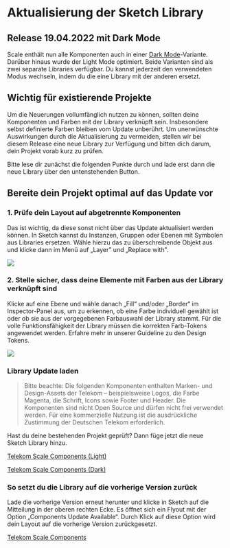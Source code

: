 # Aktualisierung der Sketch Library

## Release 19.04.2022 mit Dark Mode

Scale enthält nun alle Komponenten auch in einer [Dark Mode](./?path=/docs/guidelines-light-and-dark-mode--page)-Variante. Darüber hinaus wurde der Light Mode optimiert. Beide Varianten sind als zwei separate Libraries verfügbar. Du kannst jederzeit den verwendeten Modus wechseln, indem du die eine Library mit der anderen ersetzt.

## Wichtig für existierende Projekte

Um die Neuerungen vollumfänglich nutzen zu können, sollten deine Komponenten und Farben mit der Library verknüpft sein. Insbesondere selbst definierte Farben bleiben vom Update unberührt. Um unerwünschte Auswirkungen durch die Aktualisierung zu vermeiden, stellen wir bei diesem Release eine neue Library zur Verfügung und bitten dich darum, dein Projekt vorab kurz zu prüfen.

Bitte lese dir zunächst die folgenden Punkte durch und lade erst dann die neue Library über den untenstehenden Button.

## Bereite dein Projekt optimal auf das Update vor

### 1. Prüfe dein Layout auf abgetrennte Komponenten

Das ist wichtig, da diese sonst nicht über das Update aktualisiert werden können. In Sketch kannst du Instanzen, Gruppen oder Ebenen mit Symbolen aus Libraries ersetzen. Wähle hierzu das zu überschreibende Objekt aus und klicke dann im Menü auf „Layer” und „Replace with”.

<img src="assets/replace-component-de.png"  />

### 2. Stelle sicher, dass deine Elemente mit Farben aus der Library verknüpft sind

Klicke auf eine Ebene und wähle danach „Fill“ und/oder „Border“ im Inspector-Panel aus, um zu erkennen, ob eine Farbe individuell gewählt ist oder ob sie aus der vorgegebenen Farbauswahl der Library stammt. Für die volle Funktionsfähigkeit der Library müssen die korrekten Farb-Tokens angewendet werden. Erfahre mehr in unserer Guideline zu den Design Tokens.

<img src="assets/choose-color-token-de.png"  />

### Library Update laden

> Bitte beachte: Die folgenden Komponenten enthalten Marken- und Design-Assets der Telekom – beispielsweise Logos, die Farbe Magenta, die Schrift, Icons sowie Footer und Header. Die Komponenten sind nicht Open Source und dürfen nicht frei verwendet werden. Für eine kommerzielle Nutzung ist die ausdrückliche Zustimmung der Deutschen Telekom erforderlich.

Hast du deine bestehenden Projekt geprüft? Dann füge jetzt die neue Sketch Library hinzu.

<p><a href="sketch://add-library?url=https%3A%2F%2Fwww.brand-design.telekom.com%2Fsketch-light.rss" rel="nofollow" class="matomo_download">Telekom Scale Components (Light)</a></p>

<p><a href="sketch://add-library?url=https%3A%2F%2Fwww.brand-design.telekom.com%2Fsketch-dark.rss" rel="nofollow" class="matomo_download">Telekom Scale Components (Dark)</a></p>

### So setzt du die Library auf die vorherige Version zurück

Lade die vorherige Version erneut herunter und klicke in Sketch auf die Mitteilung in der oberen rechten Ecke. Es öffnet sich ein Flyout mit der Option „Components Update Available“. Durch Klick auf diese Option wird dein Layout auf die vorherige Version zurückgesetzt.

<p><a href="sketch://add-library?url=https%3A%2F%2Fwww.brand-design.telekom.com%2Fsketch.rss" rel="nofollow" class="matomo_download">Telekom Scale Components</a></p>
